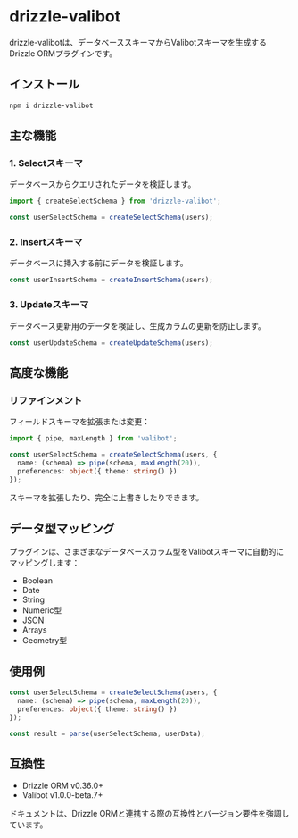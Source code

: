 # drizzle-valibot

drizzle-valibotは、データベーススキーマからValibotスキーマを生成するDrizzle ORMプラグインです。

## インストール

```bash
npm i drizzle-valibot
```

## 主な機能

### 1. Selectスキーマ

データベースからクエリされたデータを検証します。

```typescript
import { createSelectSchema } from 'drizzle-valibot';

const userSelectSchema = createSelectSchema(users);
```

### 2. Insertスキーマ

データベースに挿入する前にデータを検証します。

```typescript
const userInsertSchema = createInsertSchema(users);
```

### 3. Updateスキーマ

データベース更新用のデータを検証し、生成カラムの更新を防止します。

```typescript
const userUpdateSchema = createUpdateSchema(users);
```

## 高度な機能

### リファインメント

フィールドスキーマを拡張または変更：

```typescript
import { pipe, maxLength } from 'valibot';

const userSelectSchema = createSelectSchema(users, {
  name: (schema) => pipe(schema, maxLength(20)),
  preferences: object({ theme: string() })
});
```

スキーマを拡張したり、完全に上書きしたりできます。

## データ型マッピング

プラグインは、さまざまなデータベースカラム型をValibotスキーマに自動的にマッピングします：

- Boolean
- Date
- String
- Numeric型
- JSON
- Arrays
- Geometry型

## 使用例

```typescript
const userSelectSchema = createSelectSchema(users, {
  name: (schema) => pipe(schema, maxLength(20)),
  preferences: object({ theme: string() })
});

const result = parse(userSelectSchema, userData);
```

## 互換性

- Drizzle ORM v0.36.0+
- Valibot v1.0.0-beta.7+

ドキュメントは、Drizzle ORMと連携する際の互換性とバージョン要件を強調しています。
